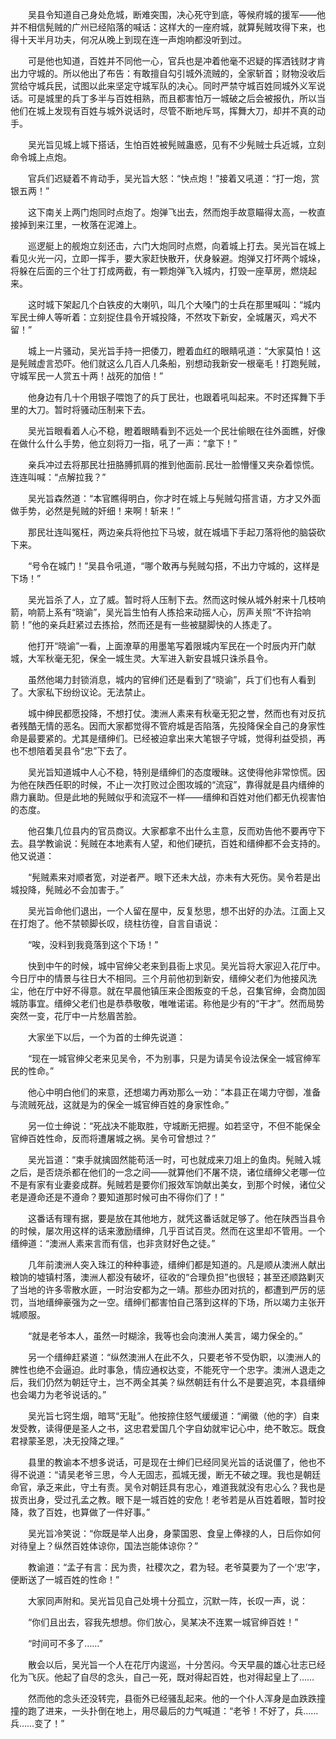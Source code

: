 　　吴县令知道自己身处危城，断难突围，决心死守到底，等候府城的援军——他并不相信髡贼的广州已经陷落的喊话：这样大的一座府城，就算髡贼攻得下来，也得十天半月功夫，何况从晚上到现在连一声炮响都没听到过。

　　可是他也知道，百姓并不同他一心，官兵也是冲着他毫不迟疑的挥洒钱财才肯出力守城的。所以他出了布告：有敢擅自勾引城外流贼的，全家斩首；财物没收后赏给守城兵民，试图以此来坚定守城军队的决心。同时严禁守城百姓同城外义军说话。可是城里的兵丁多半与百姓相熟，而且都害怕万一城破之后会被报仇，所以当他们在城上发现有百姓与城外说话时，尽管不断地斥骂，挥舞大刀，却并不真的动手。

　　吴光旨见城上城下搭话，生怕百姓被髡贼蛊惑，见有不少髡贼士兵近城，立刻命令城上点炮。

　　官兵们迟疑着不肯动手，吴光旨大怒：“快点炮！”接着又吼道：“打一炮，赏银五两！”

　　这下南关上两门炮同时点炮了。炮弹飞出去，然而炮手故意瞄得太高，一枚直接掉到来江里，一枚落在泥滩上。

　　巡逻艇上的舰炮立刻还击，六门大炮同时点燃，向着城上打去。吴光旨在城上看见火光一闪，立即一挥手，要大家赶快散开，伏身躲避。炮弹又打坏两个城垛，将躲在后面的三个壮丁打成两截，有一颗炮弹飞入城内，打毁一座草房，燃烧起来。

　　这时城下架起几个白铁皮的大喇叭，叫几个大嗓门的士兵在那里喊叫：“城内军民士绅人等听着：立刻捉住县令开城投降，不然攻下新安，全城屠灭，鸡犬不留！”

　　城上一片骚动，吴光旨手持一把倭刀，瞪着血红的眼睛吼道：“大家莫怕！这是髡贼虚言恐吓。他们就这么几百人几条船，别想动我新安一根毫毛！打跑髡贼，守城军民一人赏五十两！战死的加倍！”

　　他身边有几十个用银子喂饱了的兵丁民壮，也跟着吼叫起来。不时还挥舞下手里的大刀。暂时将骚动压制来下去。

　　吴光旨眼看着人心不稳，瞪着眼睛看到不远处一个民壮偷眼在往外面瞧，好像在做什么什么手势，他立刻将刀一指，吼了一声：“拿下！”

　　亲兵冲过去将那民壮扭胳膊抓肩的推到他面前.民壮一脸懵懂又夹杂着惊慌。连连叫喊：“点解拉我？”

　　吴光旨森然道：“本官瞧得明白，你才时在城上与髡贼勾搭言语，方才又外面做手势，必然是髡贼的奸细！来啊！斩来！”

　　那民壮连叫冤枉，两边亲兵将他拉下马坡，就在城墙下手起刀落将他的脑袋砍下来。

　　“号令在城门！”吴县令吼道，“哪个敢再与髡贼勾搭，不出力守城的，这样是下场！”

　　吴光旨杀了人，立了威。暂时将人压制下去。然而这时候从城外射来十几枝响箭，响箭上系有“晓谕”，吴光旨生怕有人拣拾来动摇人心，厉声关照“不许拾响箭！”他的亲兵赶紧过去拣拾，然而还是有一些被腿脚快的人拣走了。

　　他打开“晓谕”一看，上面潦草的用墨笔写着限城内军民在一个时辰内开门献城，大军秋毫无犯，保全一城生灵。大军进入新安县城只诛杀县令。

　　虽然他竭力封锁消息，城内的官绅们还是看到了“晓谕”，兵丁们也有人看到了。大家私下纷纷议论。无法禁止。

　　城中绅民都愿投降，不想打仗。澳洲人素来有秋毫无犯之誉，然而也有对反抗者残酷无情的恶名。因而大家都觉得不管府城是否陷落，先投降保全自己的身家性命是最要紧的。尤其是缙绅们。已经被迫拿出来大笔银子守城，觉得利益受损，再也不想陪着吴县令“忠”下去了。

　　吴光旨知道城中人心不稳，特别是缙绅们的态度暧昧。这使得他非常惊慌。因为他在陕西任职的时候，不止一次打败过企图攻城的“流寇”，靠得就是县内缙绅的鼎力襄助。但是此地的髡贼似乎和流寇不一样——缙绅和百姓对他们都无仇视害怕的态度。

　　他召集几位县内的官员商议。大家都拿不出什么主意，反而劝告他不要再守下去。县学教谕说：髡贼在本地素有人望，和他们硬抗，百姓和缙绅都不会支持的。他又说道：

　　“髡贼素来对顺者宽，对逆者严。眼下还未大战，亦未有大死伤。吴令若是出城投降，髡贼必不会加害于。”

　　吴光旨命他们退出，一个人留在屋中，反复愁思，想不出好的办法。江面上又在打炮了。他不禁顿脚长叹，绕柱彷徨，自言自语说：

　　“唉，没料到我竟落到这个下场！”

　　快到中午的时候，城中官绅父老来到县衙上求见。吴光旨将大家迎入花厅中。今日厅中的情景与往日大不相同。三个月前他初到新安，缙绅父老们为他接风洗尘，他在厅中好不得意。就在早晨他镇压来企图叛变的千总，召集官绅，会商加固城防事宜。缙绅父老们也是恭恭敬敬，唯唯诺诺。称他是少有的“干才”。然而局势突然一变，花厅中一片愁眉苦脸。

　　大家坐下以后，一个为首的士绅先说道：

　　“现在一城官绅父老来见吴令，不为别事，只是为请吴令设法保全一城官绅军民的性命。”

　　他心中明白他们的来意，还想竭力再劝那么一劝：“本县正在竭力守御，准备与流贼死战，这就是为的保全一城官绅百姓的身家性命。”

　　另一位士绅说：“死战决不能取胜，守城断无把握。如若坚守，不但不能保全官绅百姓性命，反而将遭屠城之祸。吴令可曾想过？”

　　吴光旨道：“束手就擒固然能苟活一时，可也就成来刀俎上的鱼肉。髡贼入城之后，是否烧杀都在他们的一念之间——就算他们不屠不烧，诸位缙绅父老哪一位不是有家有业妻妾成群。髡贼若是要你们报效军饷献出美女，到那个时候，诸位父老是遵命还是不遵命？要知道那时候可由不得你们了！”

　　这番话有理有据，要是放在其他地方，就凭这番话就足够了。他在陕西当县令的时候，屡次用这样的话来激励缙绅，几乎百试百灵。然而在这里却不管用。一个缙绅道：“澳洲人素来言而有信，也非贪财好色之徒。”

　　几年前澳洲人突入珠江的种种事迹，缙绅们都是知道的。凡是顺从澳洲人献出粮饷的墟镇村落，澳洲人都没有破坏，征收的“合理负担”也很轻；甚至还顺路剿灭了当地的许多零散水匪，一时治安都为之一靖。那些办团对抗的，都遭到严厉的惩罚，当地缙绅豪强为之一空。缙绅们都害怕自己落到这样的下场，所以竭力主张开城顺服。

　　“就是老爷本人，虽然一时糊涂，我等也会向澳洲人美言，竭力保全的。”

　　另一个缙绅赶紧道：“纵然澳洲人在此不久，只要老爷不受伪职，以澳洲人的脾性也绝不会逼迫。此时事急，情应通权达变，不能死守一个忠字。澳洲人退走之后，我们仍然为朝廷守土，岂不两全其美？纵然朝廷有什么不是要追究，本县缙绅也会竭力为老爷说话的。”

　　吴光旨七窍生烟，暗骂“无耻”。他按捺住怒气缓缓道：“阐徽（他的字）自束发受教，读得便是圣人之书，这忠君爱国几个字自幼就牢记心中，绝不敢忘。既食君禄蒙圣恩，决无投降之理。”

　　县里的教谕本不想多说话，可是现在士绅们已经同吴光旨的话说僵了，他也不得不说道：“请吴老爷三思，今人无固志，孤城无援，断无不破之理。我也是朝廷命官，承乏来此，守土有责。吴令对朝廷具有忠心，难道我就没有忠心么？我也是拔贡出身，受过孔孟之教。眼下是一城百姓的安危！老爷若是从百姓着眼，暂时投降，救了百姓，也算做了一件好事。”

　　吴光旨冷笑说：“你既是举人出身，身蒙国恩、食皇上俸禄的人，日后你如何对待皇上？纵然百姓体谅你，国法岂能体谅你？”

　　教谕道：“孟子有言：民为贵，社稷次之，君为轻。老爷莫要为了一个‘忠’字，便断送了一城百姓的性命！”

　　大家同声附和。吴光旨见自己处境十分孤立，沉默一阵，长叹一声，说：

　　“你们且出去，容我先想想。你们放心，吴某决不连累一城官绅百姓！”

　　“时间可不多了……”

　　散会以后，吴光旨一个人在花厅内逡巡，十分苦闷。今天早晨的雄心壮志已经化为飞灰。他起了自尽的念头，自己一死，既对得起百姓，也对得起皇上了……

　　然而他的念头还没转完，县衙外已经骚乱起来。他的一个仆人浑身是血跌跌撞撞的跑了进来，一头扑倒在地上，用尽最后的力气喊道：“老爷！不好了，兵……兵……变了！”
